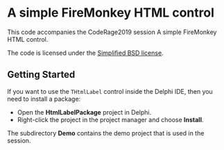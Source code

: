 # A simple FireMonkey HTML control

This code accompanies the CodeRage2019 session A simple FireMonkey HTML control.

The code is licensed under the [Simplified BSD license](../license.txt).

## Getting Started

If you want to use the `THtmlLabel` control inside the Delphi IDE, then you need to install a package:

* Open the **HtmlLabelPackage** project in Delphi.
* Right-click the project in the project manager and choose **Install**.

The subdirectory **Demo** contains the demo project that is used in the session.
